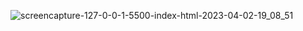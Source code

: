 ![screencapture-127-0-0-1-5500-index-html-2023-04-02-19_08_51](https://user-images.githubusercontent.com/123353213/229356503-665b1187-c108-4675-a7ba-aa04d45aa679.png)

